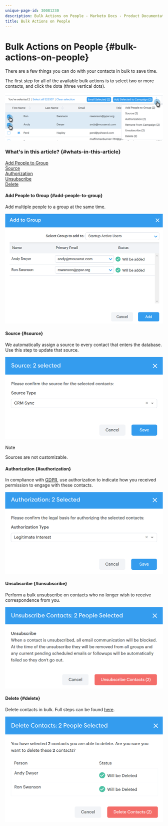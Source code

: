 ```yaml
---
unique-page-id: 30081230
description: Bulk Actions on People - Marketo Docs - Product Documentation
title: Bulk Actions on People
---
```


# Bulk Actions on People {#bulk-actions-on-people}

There are a few things you can do with your contacts in bulk to save time.

The first step for all of the available bulk actions is to select two or more contacts, and click the dota (three vertical dots).

![](assets/one-2.png)

### What's in this article? {#whats-in-this-article}

[Add People to Group](#add-people-to-group)  
[Source](#source)  
[Authorization](#authorization)  
[Unsubscribe](#unsubscribe)  
[Delete](#delete)

#### Add People to Group {#add-people-to-group}

Add multiple people to a group at the same time.

![](assets/add-to-group.png)

#### Source {#source}

We automatically assign a source to every contact that enters the database. Use this step to update that source.

![](assets/source.png)

>[!NOTE]
>
>Sources are not customizable.

#### Authorization {#authorization}

In compliance with [GDPR](http://eugdpr.org/), use authorization to indicate how you received permission to engage with these contacts.

![](assets/authorization.png)

#### Unsubscribe {#unsubscribe}

Perform a bulk unsubscribe on contacts who no longer wish to receive correspondence from you.

![](assets/unsubscribe.png)

#### Delete {#delete}

Delete contacts in bulk. Full steps can be found [here](http://docs.marketo.com/display/DOCS/How+to+Add+or+Delete+Contacts#HowtoAddorDeleteContacts-DeletingContacts).

![](assets/delete.png)

